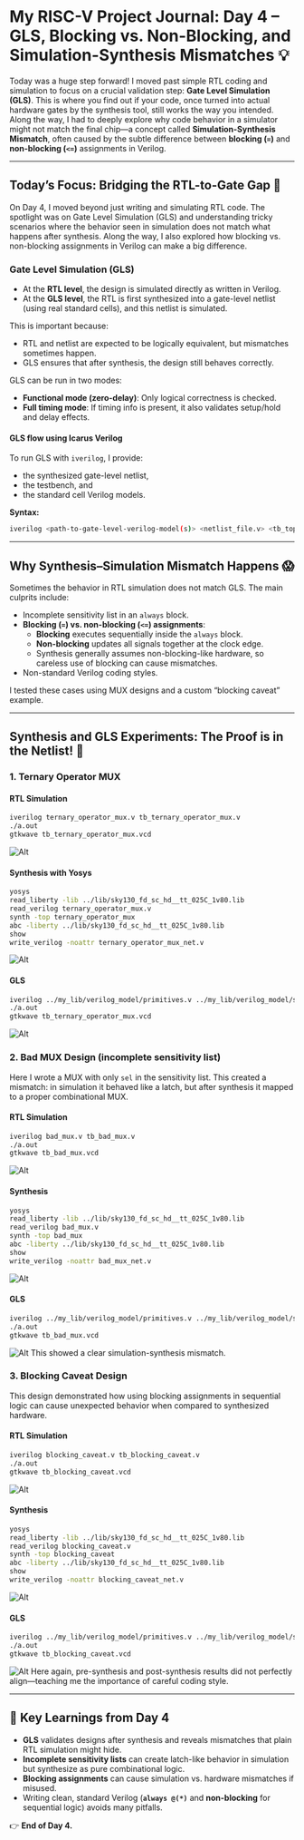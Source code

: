 # My RISC-V Project Journal: Day 4 – GLS, Blocking vs. Non-Blocking, and Simulation-Synthesis Mismatches 💡

Today was a huge step forward\! I moved past simple RTL coding and simulation to focus on a crucial validation step: **Gate Level Simulation (GLS)**. This is where you find out if your code, once turned into actual hardware gates by the synthesis tool, still works the way you intended. Along the way, I had to deeply explore why code behavior in a simulator might not match the final chip—a concept called **Simulation-Synthesis Mismatch**, often caused by the subtle difference between **blocking (`=`)** and **non-blocking (`<=`)** assignments in Verilog.

-----

## Today’s Focus: Bridging the RTL-to-Gate Gap 🌉

On Day 4, I moved beyond just writing and simulating RTL code. The spotlight was on Gate Level Simulation (GLS) and understanding tricky scenarios where the behavior seen in simulation does not match what happens after synthesis. Along the way, I also explored how blocking vs. non-blocking assignments in Verilog can make a big difference.

### Gate Level Simulation (GLS)

  * At the **RTL level**, the design is simulated directly as written in Verilog.
  * At the **GLS level**, the RTL is first synthesized into a gate-level netlist (using real standard cells), and this netlist is simulated.

This is important because:

  * RTL and netlist are expected to be logically equivalent, but mismatches sometimes happen.
  * GLS ensures that after synthesis, the design still behaves correctly.

GLS can be run in two modes:

  * **Functional mode (zero-delay)**: Only logical correctness is checked.
  * **Full timing mode**: If timing info is present, it also validates setup/hold and delay effects.

#### GLS flow using Icarus Verilog

To run GLS with `iverilog`, I provide:

  * the synthesized gate-level netlist,
  * the testbench, and
  * the standard cell Verilog models.

**Syntax:**

```bash
iverilog <path-to-gate-level-verilog-model(s)> <netlist_file.v> <tb_top.v>
```

-----

## Why Synthesis–Simulation Mismatch Happens 😱

Sometimes the behavior in RTL simulation does not match GLS. The main culprits include:

  * Incomplete sensitivity list in an `always` block.
  * **Blocking (`=`) vs. non-blocking (`<=`) assignments**:
      * **Blocking** executes sequentially inside the `always` block.
      * **Non-blocking** updates all signals together at the clock edge.
      * Synthesis generally assumes non-blocking-like hardware, so careless use of blocking can cause mismatches.
  * Non-standard Verilog coding styles.

I tested these cases using MUX designs and a custom “blocking caveat” example.

-----

## Synthesis and GLS Experiments: The Proof is in the Netlist\! 🔬

### 1\. Ternary Operator MUX

#### RTL Simulation

```bash
iverilog ternary_operator_mux.v tb_ternary_operator_mux.v
./a.out
gtkwave tb_ternary_operator_mux.vcd
```
 ![Alt](Day4/TernaryWave.png)
#### Synthesis with Yosys

```bash
yosys
read_liberty -lib ../lib/sky130_fd_sc_hd__tt_025C_1v80.lib
read_verilog ternary_operator_mux.v
synth -top ternary_operator_mux
abc -liberty ../lib/sky130_fd_sc_hd__tt_025C_1v80.lib
show
write_verilog -noattr ternary_operator_mux_net.v
```
![Alt](Day4/Ternary.png)

#### GLS

```bash
iverilog ../my_lib/verilog_model/primitives.v ../my_lib/verilog_model/sky130_fd_sc_hd.v ternary_operator_mux_net.v tb_ternary_operator_mux.v
./a.out
gtkwave tb_ternary_operator_mux.vcd
```
![Alt](Day4/GLS1.png)
### 2\. Bad MUX Design (incomplete sensitivity list)

Here I wrote a MUX with only `sel` in the sensitivity list. This created a mismatch: in simulation it behaved like a latch, but after synthesis it mapped to a proper combinational MUX.

#### RTL Simulation

```bash
iverilog bad_mux.v tb_bad_mux.v
./a.out
gtkwave tb_bad_mux.vcd
```
![Alt](Day4/BadMux.png)
#### Synthesis

```bash
yosys
read_liberty -lib ../lib/sky130_fd_sc_hd__tt_025C_1v80.lib
read_verilog bad_mux.v
synth -top bad_mux
abc -liberty ../lib/sky130_fd_sc_hd__tt_025C_1v80.lib
show
write_verilog -noattr bad_mux_net.v
```
![Alt](Day4/BadMuxShow.png)
#### GLS

```bash
iverilog ../my_lib/verilog_model/primitives.v ../my_lib/verilog_model/sky130_fd_sc_hd.v bad_mux_net.v tb_bad_mux.v
./a.out
gtkwave tb_bad_mux.vcd
```
![Alt](Day4/GLSBadMux.png)
This showed a clear simulation-synthesis mismatch.

### 3\. Blocking Caveat Design

This design demonstrated how using blocking assignments in sequential logic can cause unexpected behavior when compared to synthesized hardware.

#### RTL Simulation

```bash
iverilog blocking_caveat.v tb_blocking_caveat.v
./a.out
gtkwave tb_blocking_caveat.vcd
```
![Alt](Day4/BlockingWave.png)
#### Synthesis

```bash
yosys
read_liberty -lib ../lib/sky130_fd_sc_hd__tt_025C_1v80.lib
read_verilog blocking_caveat.v
synth -top blocking_caveat
abc -liberty ../lib/sky130_fd_sc_hd__tt_025C_1v80.lib
show
write_verilog -noattr blocking_caveat_net.v
```
![Alt](Day4/BlockingShow.png)
#### GLS

```bash
iverilog ../my_lib/verilog_model/primitives.v ../my_lib/verilog_model/sky130_fd_sc_hd.v blocking_caveat_net.v tb_blocking_caveat.v
./a.out
gtkwave tb_blocking_caveat.vcd
```
![Alt](Day4/GLSBlocking.png)
Here again, pre-synthesis and post-synthesis results did not perfectly align—teaching me the importance of careful coding style.

-----

## 🔑 Key Learnings from Day 4

  * **GLS** validates designs after synthesis and reveals mismatches that plain RTL simulation might hide.
  * **Incomplete sensitivity lists** can create latch-like behavior in simulation but synthesize as pure combinational logic.
  * **Blocking assignments** can cause simulation vs. hardware mismatches if misused.
  * Writing clean, standard Verilog (**`always @(*)`** and **non-blocking** for sequential logic) avoids many pitfalls.


👉 **End of Day 4.**
